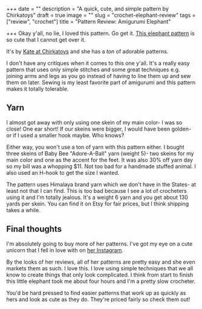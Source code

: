 +++
date = ""
description = "A quick, cute, and simple pattern by Chirkatoys"
draft = true
image = ""
slug = "crochet-elephant-review"
tags = ["review", "crochet"]
title = "Pattern Review: Amigurumi Elephant"

+++
Okay y'all, no lie, I loved this pattern. Go get it. [This elephant pattern](https://www.etsy.com/listing/1185496030/crochet-pattern-amigurumi-elephant-pdf?click_key=e5c72b8e5f391fe0aa2beaed062bb160173db09d%3A1185496030&click_sum=6264671d&ref=shop_home_recs_1&pro=1) is so cute that I cannot get over it.

It's by [Kate at Chirkatoys](https://www.etsy.com/shop/AmigurumiEstonia?ref=simple-shop-header-name&listing_id=1185496030) and she has a _ton_ of adorable patterns.

I don't have any critiques when it comes to this one y'all. It's a really easy pattern that uses only simple stitches and some great techniques e.g. joining arms and legs as you go instead of having to line them up and sew them on later. Sewing is my least favorite part of amigurumi and this pattern makes it totally tolerable.

## Yarn

I almost got away with only using one skein of my main color- I was so close! One ear short! If our skeins were bigger, I would have been golden- or if I used a smaller hook maybe. Who knows?

Either way, you won't use a ton of yarn with this pattern either. I bought three skeins of Baby Bee "Adore-A-Ball" yarn (weight 5)- two skeins for my main color and one as the accent for the feet. It was also 30% off yarn day so my bill was a whopping $11. Not too bad for a handmade stuffed animal. I also used an H-hook to get the size I wanted.

The pattern uses Himalaya brand yarn which we don't have in the States- at least not that I can find. This is too bad because I see a lot of crocheters using it and I'm totally jealous. It's a weight 6 yarn and you get about 130 yards per skein. You can find it on Etsy for fair prices, but I think shipping takes a while.

## Final thoughts

I'm absolutely going to buy more of her patterns. I've got my eye on a cute unicorn that I fell in love with on [her Instagram](https://www.instagram.com/p/CaJvPD_g2LQ/?hl=en).

By the looks of her reviews, all of her patterns are pretty easy and she even markets them as such. I love this. I love using simple techniques that we all know to create things that only look complicated. I think from start to finish this little elephant took me about four hours and I'm a pretty slow crocheter.

You'd be hard pressed to find easier patterns that work up as quickly as hers and look as cute as they do. They're priced fairly so check them out!